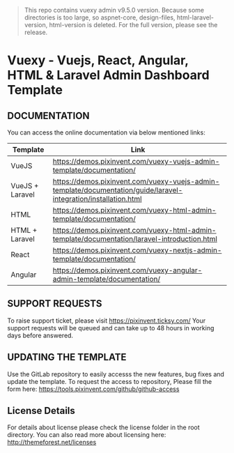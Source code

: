 > This repo contains vuexy admin v9.5.0 version.
> Because some directories is too large, so aspnet-core, design-files, html-laravel-version, html-version is deleted.
> For the full version, please see the release.

# Vuexy - Vuejs, React, Angular, HTML & Laravel Admin Dashboard Template

## DOCUMENTATION

You can access the online documentation via below mentioned links:

| Template        | Link                                                                                                                     |
| --------------- | ------------------------------------------------------------------------------------------------------------------------ |
| VueJS           | https://demos.pixinvent.com/vuexy-vuejs-admin-template/documentation/                                                    |
| VueJS + Laravel | https://demos.pixinvent.com/vuexy-vuejs-admin-template/documentation/guide/laravel-integration/installation.html         |
| HTML            | https://demos.pixinvent.com/vuexy-html-admin-template/documentation/                                                     |
| HTML + Laravel  | https://demos.pixinvent.com/vuexy-html-admin-template/documentation/laravel-introduction.html                            |
| React           | https://demos.pixinvent.com/vuexy-nextjs-admin-template/documentation/                                                   |
| Angular         | https://demos.pixinvent.com/vuexy-angular-admin-template/documentation/                                                  |

## SUPPORT REQUESTS

To raise support ticket, please visit https://pixinvent.ticksy.com/
Your support requests will be queued and can take up to 48 hours in working days before answered.

## UPDATING THE TEMPLATE

Use the GitLab repository to easily accesss the new features, bug fixes and update the template.
To request the access to repository, Please fill the form here: https://tools.pixinvent.com/github/github-access

## License Details

For details about license please check the license folder in the root directory. You can also read more about licensing here: http://themeforest.net/licenses
